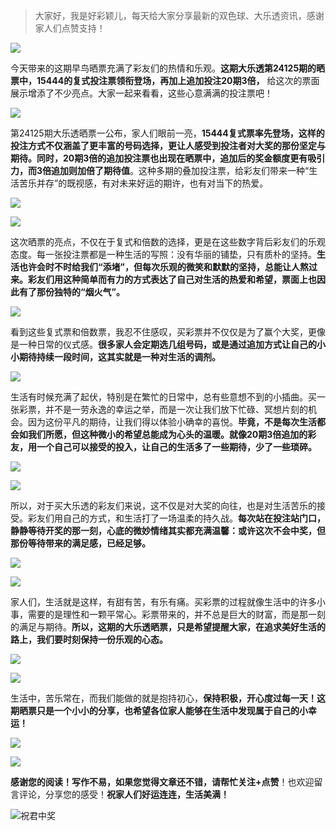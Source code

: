 > 大家好，我是好彩颖儿，每天给大家分享最新的双色球、大乐透资讯，感谢家人们点赞支持！

![](https://cdn.jsdelivr.net/gh/wangwenjie1314/PicCDN/2024-7-12/1720763627240-image.png)

今天带来的这期早鸟晒票充满了彩友们的热情和乐观。**这期大乐透第24125期的晒票中，15444的复式投注票领衔登场，再加上追加投注20期3倍，** 给这次的票面展示增添了不少亮点。大家一起来看看，这些心意满满的投注票吧！


![](https://cdn.jsdelivr.net/gh/wangwenjie1314/PicCDN/2024-10-28/1730077871174-image.png)


第24125期大乐透晒票一公布，家人们眼前一亮，**15444复式票率先登场，这样的投注方式不仅涵盖了更丰富的号码选择，更让人感受到投注者对大奖的那份坚定与期待。同时，20期3倍的追加投注票也出现在晒票中，追加后的奖金额度更有吸引力，而3倍追加则加倍了期待值**。这种多期的叠加投注票，给彩友们带来一种“生活苦乐并存”的既视感，有对未来好运的期许，也有对当下的热爱。


![](https://cdn.jsdelivr.net/gh/wangwenjie1314/PicCDN/2024-10-28/1730077885759-image.png)

![](https://cdn.jsdelivr.net/gh/wangwenjie1314/PicCDN/2024-10-28/1730077880960-image.png)


这次晒票的亮点，不仅在于复式和倍数的选择，更是在这些数字背后彩友们的乐观态度。每一张投注票都是一种生活的写照：没有华丽的铺垫，只有质朴的坚持。**生活也许会时不时给我们“添堵”，但每次乐观的微笑和默默的坚持，总能让人熬过来。彩友们用这种简单而有力的方式表达了自己对生活的热爱和希望，票面上也因此有了那份独特的“烟火气”。**


![](https://cdn.jsdelivr.net/gh/wangwenjie1314/PicCDN/2024-10-28/1730077893742-image.png)


看到这些复式票和倍数票，我忍不住感叹，买彩票并不仅仅是为了赢个大奖，更像是一种日常的仪式感。**很多家人会定期选几组号码，或是通过追加方式让自己的小小期待持续一段时间，这其实就是一种对生活的调剂。**


![](https://cdn.jsdelivr.net/gh/wangwenjie1314/PicCDN/2024-10-28/1730077901268-image.png)


生活有时候充满了起伏，特别是在繁忙的日常中，总有些意想不到的小插曲。买一张彩票，并不是一劳永逸的幸运之举，而是一次让我们放下忙碌、冥想片刻的机会。因为这份平凡的期待，让我们得以体验小确幸的喜悦。**毕竟，不是每次生活都会如我们所愿，但这种微小的希望总能成为心头的温暖。就像20期3倍追加的彩友，用一个自己可以接受的投入，让自己的生活多了一些期待，少了一些琐碎。**


![](https://cdn.jsdelivr.net/gh/wangwenjie1314/PicCDN/2024-10-28/1730077909272-image.png)


![](https://cdn.jsdelivr.net/gh/wangwenjie1314/PicCDN/2024-10-28/1730077988731-image.png)


所以，对于买大乐透的彩友们来说，这不仅是对大奖的向往，也是对生活苦乐的接受。彩友们用自己的方式，和生活打了一场温柔的持久战。**每次站在投注站门口，静静等待开奖的那一刻，心底的微妙情绪其实都充满温馨：或许这次不会中奖，但那份等待带来的满足感，已经足够。**

![](https://cdn.jsdelivr.net/gh/wangwenjie1314/PicCDN/2024-10-28/1730077916651-image.png)


![](https://cdn.jsdelivr.net/gh/wangwenjie1314/PicCDN/2024-10-28/1730077969565-image.png)

家人们，生活就是这样，有甜有苦，有乐有痛。买彩票的过程就像生活中的许多小事，需要的是理性和一颗平常心。彩票带来的，并不总是巨大的财富，而是那一刻的满足与期待。**所以，这期的大乐透晒票，只是希望提醒大家，在追求美好生活的路上，我们要时刻保持一份乐观的心态。**


![](https://cdn.jsdelivr.net/gh/wangwenjie1314/PicCDN/2024-10-28/1730077925126-image.png)

![](https://cdn.jsdelivr.net/gh/wangwenjie1314/PicCDN/2024-10-28/1730077942899-image.png)


生活中，苦乐常在，而我们能做的就是抱持初心，**保持积极，开心度过每一天！这期晒票只是一个小小的分享，也希望各位家人能够在生活中发现属于自己的小幸运！**


![](https://cdn.jsdelivr.net/gh/wangwenjie1314/PicCDN/2024-10-28/1730077937881-image.png)

![](https://cdn.jsdelivr.net/gh/wangwenjie1314/PicCDN/2024-10-28/1730077932603-image.png)


**感谢您的阅读！写作不易，如果您觉得文章还不错，请帮忙关注+点赞**！也欢迎留言评论，分享您的感受！**祝家人们好运连连，生活美满！**


![祝君中奖](https://cdn.jsdelivr.net/gh/wangwenjie1314/PicCDN/2024-10-28/1730078028764-image.png)


